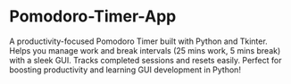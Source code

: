 # Pomodoro-Timer-App
A productivity-focused Pomodoro Timer built with Python and Tkinter. Helps you manage work and break intervals (25 mins work, 5 mins break) with a sleek GUI. Tracks completed sessions and resets easily. Perfect for boosting productivity and learning GUI development in Python!
